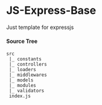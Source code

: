 # JS-Express-Base

Just template for expressjs


#### Source Tree
```
src
 |_ constants
 |_ controllers
 |_ loaders
 |_ middlewares
 |_ models
 |_ modules
 |_ validators
 index.js
```